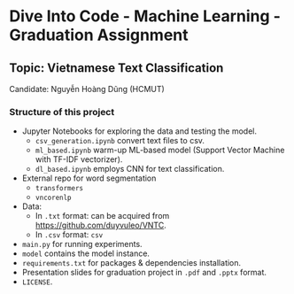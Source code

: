 # Dive Into Code - Machine Learning - Graduation Assignment

## Topic: Vietnamese Text Classification

Candidate: Nguyễn Hoàng Dũng (HCMUT)

### Structure of this project

- Jupyter Notebooks for exploring the data and testing the model.
    - `csv_generation.ipynb` convert text files to csv.
    - `ml_based.ipynb` warm-up ML-based model (Support Vector Machine with TF-IDF vectorizer).
    - `dl_based.ipynb` employs CNN for text classification.
- External repo for word segmentation
    - `transformers`
    - `vncorenlp`
- Data:
    - In `.txt` format: can be acquired from https://github.com/duyvuleo/VNTC.
    - In `.csv` format: `csv`
- `main.py` for running experiments.
- `model` contains the model instance.
- `requirements.txt` for packages & dependencies installation.
-  Presentation slides for graduation project in `.pdf` and `.pptx` format.
- `LICENSE`.
